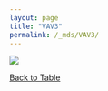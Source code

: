 ```yaml
---
layout: page
title: "VAV3"
permalink: /_mds/VAV3/
---
```


![](../../algns0/5HSAA118078_aln_report.png?raw=true)

[Back to Table](../../display)
